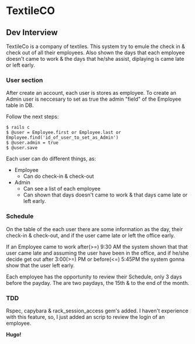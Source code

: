 # TextileCO

## Dev Interview

TextileCo is a company of textiles. This system try to emule the check in & check out of all their employees.
Also shown the days that each employee doesn't came to work & the days that he/she assist, diplaying is came late or left early.


### User section

After create an account, each user is stores as employee. To create an Admin user is neccesary to set as true the admin "field" of the Employee table in DB.

Follow the next steps:

```shs
$ rails c
$ @user = Employee.first or Employee.last or Employee.find('id_of_user_to_set_as_Admin')
$ @user.admin = true
$ @user.save
```

Each user can do different things, as:

- Employee
    -   Can do check-in & check-out
- Admin
    - Can see a list of each employee
    - Can shown that days doesn't came to work & that days came late or left early.


### Schedule

On the table of the each user there are some information as the day, their check-in & check-out,
and if the user came late or left the office early.

If an Employee came to work after(>=) 9:30 AM the system shown that that user came late
and assuming the user have been in the office, and if he/she decide get out after 3:00(>=) PM or before(<=) 5:45PM
the system gonna show that the user left early.

Each employee has the opportunity to review their Schedule, only 3 days before the payday.
The are two paydays, the 15th & to the end of the month.

### TDD

Rspec, capybara & rack_session_access gem's added.
I haven't experience with this feature, so, I just added an scrip to review the login of an employee.

**Hugo!**
